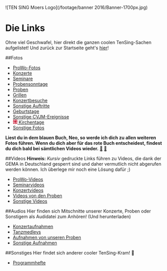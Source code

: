 ![TEN SING Moers Logo](/footage/banner 2016/Banner-1700px.jpg)
# Die Links
Ohne viel Geschwafel, hier direkt die ganzen coolen TenSing-Sachen aufgelistet! Und zurück zur Startseite geht's [hier](Linkliste.md)!

##Fotos
* [ProWo-Fotos](Linkliste/Fotos/ProWos.md)
* [Konzerte](Linkliste/Fotos/Konzerte.md)
* [Seminare](Linkliste/Fotos/Seminare.md)
* [Probensonntage](Linkliste/Fotos/Probensonntage.md)
* [Proben](Linkliste/Fotos/Proben.md)
* [Grillen](Linkliste/Fotos/Grillen.md)
* [Konzertbesuche](Linkliste/Fotos/Konzertbesuche.md)
* [Sonstige Auftritte](Linkliste/Fotos/Auftritte.md)
* [Geburtstage](Linkliste/Fotos/Geburtstage.md)
* [Sonstige CVJM-Ereignisse](Linkliste/Fotos/CVJM-Kram.md)
* [![Jerusalemkreuz](footage/sonstiges/Jerusalemkreuz-extremklein.png) Kirchentage](Linkliste/Fotos/Kirchentag.md)
* [Sonstige Fotos](Linkliste/Fotos/Sonstiges.md)

**Liest du in dem blauen Buch, Neo, so werde ich dich zu allen weiteren Fotos führen. Wenn du dich aber für das rote Buch entscheidest, findest du dich bald bei sämtlichen Videos wieder.** [:blue_book:](Linkliste/Fotos/Sonstiges.md) [:closed_book:](Linkliste/Videos/Sonstiges.md)

##Videos
**Hinweis:** *Kursiv* gedruckte Links führen zu Videos, die dank der GEMA in Deutschland gesperrt sind und daher vermutlich nicht abgerufen werden können. Ich überlege mir noch eine Lösung dafür ;)

* [ProWo-Videos](Linkliste/Videos/ProWos.md)
* [Seminarvideos](Linkliste/Videos/Seminare.md)
* [Konzertvideos](Linkliste/Videos/Konzerte.md)
* [Videos von den Proben](Linkliste/Videos/Proben.md)
* [Sonstige Videos](Linkliste/Videos/Sonstiges.md)

##Audios
Hier finden sich Mitschnitte unserer Konzerte, Proben oder Sonstigem als Audidatei zum Anhören! (Und herunterladen)

* [Konzertaufnahmen](Linkliste/Audios/Konzertaufnahmen.md)
* [Tanzmedleys](Linkliste/Audios/Medleys.md)
* [Aufnahmen von unseren Proben](Linkliste/Audios/Probenaufnahmen.md)
* [Sonstige Aufnahmen](Linkliste/Audios/Sonstiges.md)

##Sonstiges
Hier findet sich anderer cooler TenSing-Kram! :tada:

* [Programmhefte](Linkliste/Sonstiges/Programmhefte.md)

